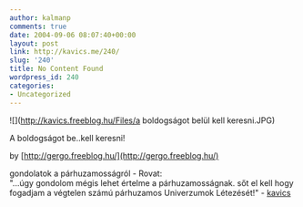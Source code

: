 ```yaml
---
author: kalmanp
comments: true
date: 2004-09-06 08:07:40+00:00
layout: post
link: http://kavics.me/240/
slug: '240'
title: No Content Found
wordpress_id: 240
categories:
- Uncategorized
---
```


![](http://kavics.freeblog.hu/Files/a boldogságot belül kell keresni.JPG)




A boldogságot be..kell keresni!




by [http://gergo.freeblog.hu/](http://gergo.freeblog.hu/)




gondolatok a párhuzamosságról - Rovat:  
"...úgy gondolom mégis lehet értelme a párhuzamosságnak. sőt el kell hogy fogadjam a végtelen számú párhuzamos Univerzumok Létezését!" - [kavics  
](http://kavics.freeblog.hu/)
